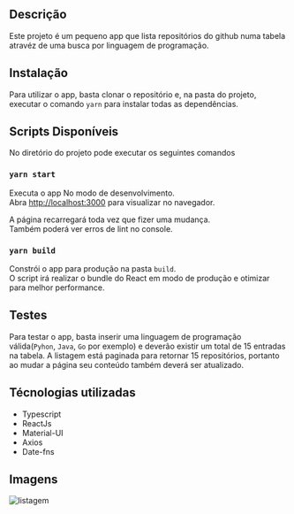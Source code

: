 ## Descrição

Este projeto é um pequeno app que lista repositórios do github numa tabela atravéz de uma busca por linguagem de programação.

## Instalação

Para utilizar o app, basta clonar o repositório e, na pasta do projeto, executar o comando `yarn` para instalar todas as dependências.

## Scripts Disponíveis

No diretório do projeto pode executar os seguintes comandos

### `yarn start`

Executa o app No modo de desenvolvimento.\
Abra [http://localhost:3000](http://localhost:3000) para visualizar no navegador.

A página recarregará toda vez que fizer uma mudança.\
Também poderá ver erros de lint no console.

### `yarn build`

Constrói o app para produção na pasta `build`.\
O script irá realizar o bundle do React em modo de produção e otimizar para melhor performance.

## Testes

Para testar o app, basta inserir uma linguagem de programação válida(`Pyhon`, `Java`, `Go` por exemplo) e deverão existir um total de 15 entradas na tabela.
A listagem está paginada para retornar 15 repositórios, portanto ao mudar a página seu conteúdo também deverá ser atualizado.

## Técnologias utilizadas

* Typescript
* ReactJs
* Material-UI
* Axios
* Date-fns

## Imagens

![listagem](https://user-images.githubusercontent.com/20386403/134787384-bf1e6e74-6aec-4d87-b423-91b697d4f290.png)
